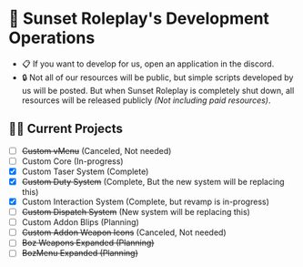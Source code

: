 # 🌆 Sunset Roleplay's Development Operations
- 📋&nbsp;If you want to develop for us, open an application in the discord.
- 🔒&nbsp;Not all of our resources will be public, but simple scripts developed by us will be posted. But when Sunset Roleplay is completely shut down, all resources will be released publicly *(Not including paid resources)*.
## 👷‍♂️ Current Projects
- [ ] ~~Custom vMenu~~ (Canceled, Not needed)
- [ ] Custom Core (In-progress)
- [x] Custom Taser System (Complete)
- [x] ~~Custom Duty System~~ (Complete, But the new system will be replacing this)
- [x] Custom Interaction System (Complete, but revamp is in-progress)
- [ ] ~~Custom Dispatch System~~ (New system will be replacing this)
- [ ] Custom Addon Blips (Planning)
- [ ] ~~Custom Addon Weapon Icons~~ (Canceled, Not needed)
- [ ] ~~Boz Weapons Expanded (Planning)~~
- [ ] ~~BozMenu Expanded (Planning)~~
